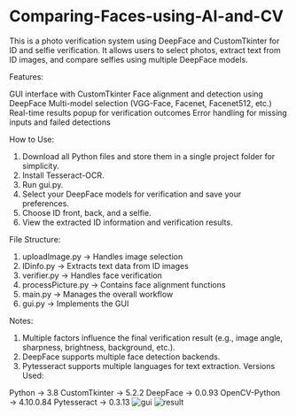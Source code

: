 # Comparing-Faces-using-AI-and-CV

This is a photo verification system using DeepFace and CustomTkinter for ID and selfie verification. It allows users to select photos, extract text from ID images, and compare selfies using multiple DeepFace models.

Features:

GUI interface with CustomTkinter
Face alignment and detection using DeepFace
Multi-model selection (VGG-Face, Facenet, Facenet512, etc.)
Real-time results popup for verification outcomes
Error handling for missing inputs and failed detections

How to Use:

1. Download all Python files and store them in a single project folder for simplicity.
2. Install Tesseract-OCR.
3. Run gui.py.
4. Select your DeepFace models for verification and save your preferences.
5. Choose ID front, back, and a selfie.
6. View the extracted ID information and verification results.

File Structure:

1. uploadImage.py → Handles image selection
2. IDinfo.py → Extracts text data from ID images
3. verifier.py → Handles face verification
4. processPicture.py → Contains face alignment functions
5. main.py → Manages the overall workflow
6. gui.py → Implements the GUI

Notes:

1. Multiple factors influence the final verification result (e.g., image angle, sharpness, brightness, background, etc.).
2. DeepFace supports multiple face detection backends.
3. Pytesseract supports multiple languages for text extraction.
Versions Used:

Python → 3.8
CustomTkinter → 5.2.2
DeepFace → 0.0.93
OpenCV-Python → 4.10.0.84
Pytesseract → 0.3.13
![gui](https://github.com/user-attachments/assets/841fa8fc-a4b6-45a7-b639-424c121e4503)
![result](https://github.com/user-attachments/assets/0d84d156-ad7e-484d-b2ad-75aeb50e7519)
